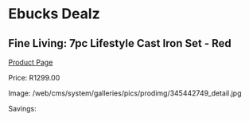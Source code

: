
# Ebucks Dealz
## Fine Living: 7pc Lifestyle Cast Iron Set - Red
[Product Page](https://www.ebucks.com/web/shop/productSelected.do?prodId=345442749&catId=704983235)

Price: R1299.00

Image: /web/cms/system/galleries/pics/prodimg/345442749_detail.jpg

Savings: 


	